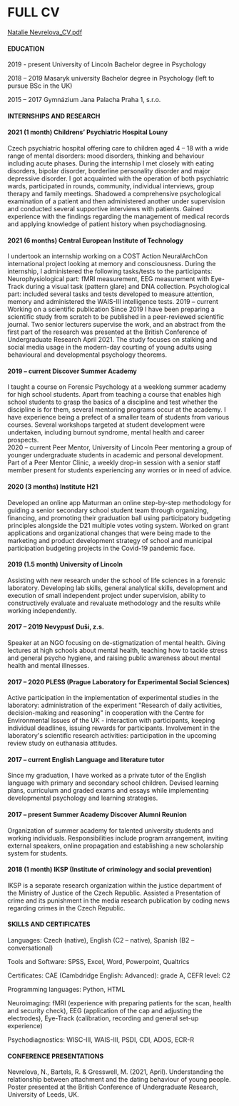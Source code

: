 # FULL CV 
[Natalie Nevrelova_CV.pdf](https://github.com/natalienevrelova/natalienevrelova.github.io/files/7122293/Natalie.Nevrelova_CV.pdf)

#### EDUCATION
2019 - present	University of Lincoln Bachelor degree in Psychology

2018 – 2019	Masaryk university Bachelor degree in Psychology (left to pursue BSc in the UK)

2015 – 2017 	Gymnázium Jana Palacha Praha 1, s.r.o.

#### INTERNSHIPS AND RESEARCH 
#### 2021 (1 month) Childrens’ Psychiatric Hospital Louny
Czech psychiatric hospital offering care to children aged 4 – 18 with a wide range of mental disorders: mood disorders, thinking and behaviour including acute phases. During the internship I met closely with eating disorders, bipolar disorder, borderline personality disorder and major depressive disorder. I got acquainted with the operation of both psychiatric wards, participated in rounds, community, individual interviews, group therapy and family meetings. Shadowed a comprehensive psychological examination of a patient and then administered another under supervision and conducted several supportive interviews with patients. Gained experience with the findings regarding the management of medical records and applying knowledge of patient history when psychodiagnosing. 

#### 2021 (6 months) Central European Institute of Technology 
I undertook an internship working on a COST Action NeuralArchCon international project looking at memory and consciousness. During the internship, I administered the following tasks/tests to the participants: Neurophysiological part: fMRI measurement, EEG measurement with Eye-Track during a visual task (pattern glare) and DNA collection. Psychological part: included several tasks and tests developed to measure attention, memory and administered the WAIS-III intelligence tests. 
2019 – current Working on a scientific publication
Since 2019 I have been preparing a scientific study from scratch to be published in a peer-reviewed scientific journal. Two senior lecturers supervise the work, and an abstract from the first part of the research was presented at the British Conference of Undergraduate Research April 2021. The study focuses on stalking and social media usage in the modern-day courting of young adults using behavioural and developmental psychology theorems. 

#### 2019 – current Discover Summer Academy 
I taught a course on Forensic Psychology at a weeklong summer academy for high school students. Apart from teaching a course that enables high school students to grasp the basics of a discipline and test whether the discipline is for them, several mentoring programs occur at the academy. I have experience being a prefect of a smaller team of students from various courses. Several workshops targeted at student development were undertaken, including burnout syndrome, mental health and career prospects.  
2020 – current Peer Mentor, University of Lincoln
Peer mentoring a group of younger undergraduate students in academic and personal development. Part of a Peer Mentor Clinic, a weekly drop-in session with a senior staff member present for students experiencing any worries or in need of advice. 

#### 2020 (3 months) Institute H21
Developed an online app Maturman an online step-by-step methodology for guiding a senior secondary school student team through organizing, financing, and promoting their graduation ball using participatory budgeting principles alongside the D21 multiple votes voting system. Worked on grant applications and organizational changes that were being made to the marketing and product development strategy of school and municipal participation budgeting projects in the Covid-19 pandemic face. 

#### 2019 (1.5 month) University of Lincoln 
Assisting with new research under the school of life sciences in a forensic laboratory. Developing lab skills, general analytical skills, development and execution of small independent project under supervision, ability to constructively evaluate and revaluate methodology and the results while working independently. 

#### 2017 – 2019 Nevypusť Duši, z.s. 
Speaker at an NGO focusing on de-stigmatization of mental health. Giving lectures at high schools about mental health, teaching how to tackle stress and general psycho hygiene, and raising public awareness about mental health and mental illnesses. 

#### 2017 – 2020 PLESS (Prague Laboratory for Experimental Social Sciences) 
Active participation in the implementation of experimental studies in the laboratory: administration of the experiment "Research of daily activities, decision-making and reasoning" in cooperation with the Centre for Environmental Issues of the UK - interaction with participants, keeping individual deadlines, issuing rewards for participants. Involvement in the laboratory's scientific research activities: participation in the upcoming review study on euthanasia attitudes. 

#### 2017 – current English Language and literature tutor 
Since my graduation, I have worked as a private tutor of the English language with primary and secondary school children. Devised learning plans, curriculum and graded exams and essays while implementing developmental psychology and learning strategies. 

#### 2017 – present Summer Academy Discover Alumni Reunion 
Organization of summer academy for talented university students and working individuals. Responsibilities include program arrangement, inviting external speakers, online propagation and establishing a new scholarship system for students. 

#### 2018 (1 month) IKSP (Institute of criminology and social prevention) 
IKSP is a separate research organization within the justice department of the Ministry of Justice of the Czech Republic. Assisted a Presentation of crime and its punishment in the media research publication by coding news regarding crimes in the Czech Republic. 

#### SKILLS AND CERTIFICATES
Languages: Czech (native), English (C2 – native), Spanish (B2 – conversational)

Tools and Software: SPSS, Excel, Word, Powerpoint, Qualtrics

Certificates: CAE (Cambdridge English: Advanced): grade A, CEFR level: C2

Programming languages: Python, HTML

Neuroimaging: fMRI (experience with preparing patients for the scan, health and security check), EEG (application of the cap and adjusting the electrodes), Eye-Track (calibration, recording and general set-up experience)

Psychodiagnostics: WISC-III, WAIS-III, PSDI, CDI, ADOS, ECR-R

#### CONFERENCE PRESENTATIONS
Nevrelova, N., Bartels, R. & Gresswell, M. (2021, April). Understanding the relationship between attachment and the dating behaviour of young people. Poster presented at the British Conference of Undergraduate Research, University of Leeds, UK.



